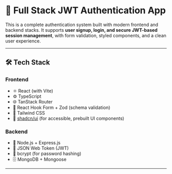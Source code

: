 # 🔐 Full Stack JWT Authentication App

This is a complete authentication system built with modern frontend and backend stacks. It supports **user signup, login, and secure JWT-based session management**, with form validation, styled components, and a clean user experience.

---

## 🛠️ Tech Stack

### Frontend
- ⚛️ React (with Vite)
- ⚙️ TypeScript
- 🌐 TanStack Router
- 🧩 React Hook Form + Zod (schema validation)
- 💅 Tailwind CSS
- 🧱 [shadcn/ui](https://ui.shadcn.com/) (for accessible, prebuilt UI components)

### Backend
- 🚀 Node.js + Express.js
- 🔐 JSON Web Token (JWT)
- 🧂 bcrypt (for password hashing)
- 🗄️ MongoDB + Mongoose

---



